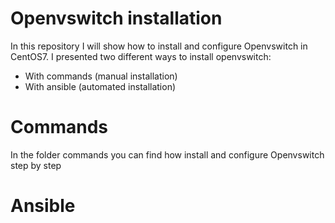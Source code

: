 # Openvswitch installation
In this repository I will show how to install and configure Openvswitch in CentOS7. I presented two different ways to install openvswitch:
- With commands (manual installation)
- With ansible (automated installation)

# Commands
In the folder commands you can find how install and configure Openvswitch step by step

# Ansible


